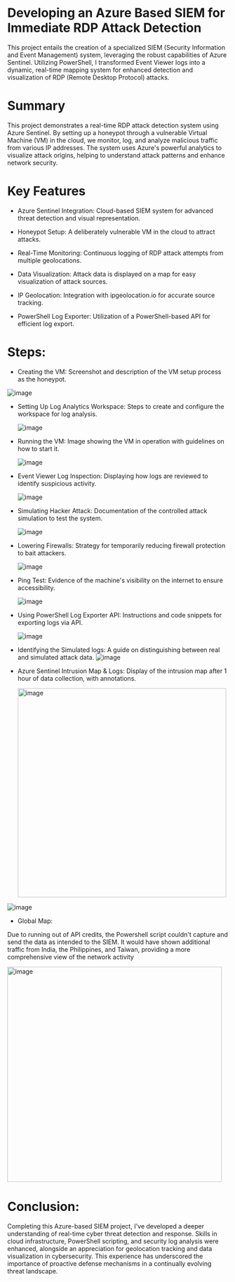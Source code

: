 # Developing an Azure Based SIEM for Immediate RDP Attack Detection
This project entails the creation of a specialized SIEM (Security Information and Event Management) system, leveraging the robust capabilities of Azure Sentinel. Utilizing PowerShell, I transformed Event Viewer logs into a dynamic, real-time mapping system for enhanced detection and visualization of RDP (Remote Desktop Protocol) attacks. 


# Summary
This project demonstrates a real-time RDP attack detection system using Azure Sentinel. By setting up a honeypot through a vulnerable Virtual Machine (VM) in the cloud, we monitor, log, and analyze malicious traffic from various IP addresses. The system uses Azure's powerful analytics to visualize attack origins, helping to understand attack patterns and enhance network security.

# Key Features
- Azure Sentinel Integration: Cloud-based SIEM system for advanced threat detection and visual representation.

- Honeypot Setup: A deliberately vulnerable VM in the cloud to attract attacks.

- Real-Time Monitoring: Continuous logging of RDP attack attempts from multiple geolocations.

- Data Visualization: Attack data is displayed on a map for easy visualization of attack sources.

- IP Geolocation: Integration with ipgeolocation.io for accurate source tracking.

- PowerShell Log Exporter: Utilization of a PowerShell-based API for efficient log export.

# Steps:
- Creating the VM: Screenshot and description of the VM setup process as the honeypot.
  
![image](https://github.com/YeranG30/Developing-an-Azure-Based-SIEM-for-Immediate-RDP-Attack-Detection/assets/74067706/29178532-5e89-42af-8f41-02aa2b5626d5)

- Setting Up Log Analytics Workspace: Steps to create and configure the workspace for log analysis.
  
  ![image](https://github.com/YeranG30/Developing-an-Azure-Based-SIEM-for-Immediate-RDP-Attack-Detection/assets/74067706/ac7aa9ef-0706-4d15-ae10-72be9c44d902)

- Running the VM: Image showing the VM in operation with guidelines on how to start it.
  
  ![image](https://github.com/YeranG30/Developing-an-Azure-Based-SIEM-for-Immediate-RDP-Attack-Detection/assets/74067706/24c92b56-4d80-440d-b491-088ac39b9b8a)

- Event Viewer Log Inspection: Displaying how logs are reviewed to identify suspicious activity.
  
  ![image](https://github.com/YeranG30/Developing-an-Azure-Based-SIEM-for-Immediate-RDP-Attack-Detection/assets/74067706/de28a009-ffdf-450f-be20-835f304fb732)

- Simulating Hacker Attack: Documentation of the controlled attack simulation to test the system.
  
  ![image](https://github.com/YeranG30/Developing-an-Azure-Based-SIEM-for-Immediate-RDP-Attack-Detection/assets/74067706/80858c2f-b2f8-4ffc-bc96-b6ae2a2ee159)

- Lowering Firewalls: Strategy for temporarily reducing firewall protection to bait attackers.
  
  ![image](https://github.com/YeranG30/Developing-an-Azure-Based-SIEM-for-Immediate-RDP-Attack-Detection/assets/74067706/fb925ba5-eaf9-4e16-a584-08aefd4cfa21)

- Ping Test: Evidence of the machine's visibility on the internet to ensure accessibility.
  
  ![image](https://github.com/YeranG30/Developing-an-Azure-Based-SIEM-for-Immediate-RDP-Attack-Detection/assets/74067706/df790f8a-aeb3-41a0-a78b-92043cb33fed)

- Using PowerShell Log Exporter API: Instructions and code snippets for exporting logs via API.
  
  ![image](https://github.com/YeranG30/Developing-an-Azure-Based-SIEM-for-Immediate-RDP-Attack-Detection/assets/74067706/6b870144-019e-42c9-a01a-7a4a5a084914)


- Identifying the Simulated logs: A guide on distinguishing between real and simulated attack data.
  ![image](https://github.com/YeranG30/Developing-an-Azure-Based-SIEM-for-Immediate-RDP-Attack-Detection/assets/74067706/914f8722-9be6-4c7e-931c-e02473397c34)

  
- Azure Sentinel Intrusion Map & Logs: Display of the intrusion map after 1 hour of data collection, with annotations.
    
  <img width="475" alt="image" src="https://github.com/YeranG30/Developing-SIEM-for-Immediate-RDP-Attack-Detection/assets/74067706/5169d9d2-bfc6-4146-ab97-43b79a07ca29">

![image](https://github.com/YeranG30/Developing-SIEM-for-Immediate-RDP-Attack-Detection/assets/74067706/64428f8c-3b38-4457-ac29-00f905558209)


- Global Map:
  
Due to running out of API credits, the Powershell script couldn't capture and send the data as intended to the SIEM. It would have shown additional traffic from India, the Philippines, and Taiwan, providing a more comprehensive view of the network activity

<img width="489" alt="image" src="https://github.com/YeranG30/Developing-SIEM-for-Immediate-RDP-Attack-Detection/assets/74067706/3fd1d77c-10bd-4303-aa73-147c076c6998">


# Conclusion: 
Completing this Azure-based SIEM project, I've developed a deeper understanding of real-time cyber threat detection and response. Skills in cloud infrastructure, PowerShell scripting, and security log analysis were enhanced, alongside an appreciation for geolocation tracking and data visualization in cybersecurity. This experience has underscored the importance of proactive defense mechanisms in a continually evolving threat landscape.


  
